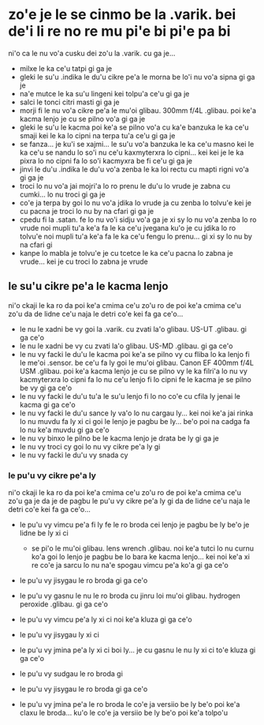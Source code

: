zo'e je le se cinmo be la .varik. bei de'i li re no re mu pi'e bi pi'e pa bi
============================================================================

ni'o ca le nu vo'a cusku dei zo'u la .varik. cu ga je...

* milxe le ka ce'u tatpi gi ga je
* gleki le su'u .indika le du'u cikre pe'a le morna be lo'i nu vo'a sipna gi ga je
* na'e mutce le ka su'u lingeni kei tolpu'a ce'u gi ga je
* salci le tonci citri masti gi ga je
* morji fi le nu vo'a cikre pe'a le mu'oi glibau. 300mm f/4L .glibau. poi ke'a kacma lenjo je cu se pilno vo'a gi ga je
* gleki le su'u le kacma poi ke'a se pilno vo'a cu ka'e banzuka le ka ce'u smaji kei le ka lo cipni na terpa tu'a ce'u gi ga je
* se fanza... je ku'i se xajmi... le su'u vo'a banzuka le ka ce'u masno kei le ka ce'u se nandu lo so'i nu ce'u kaxmyterxra lo cipni... kei kei je le ka pixra lo no cipni fa lo so'i kacmyxra be fi ce'u gi ga je
* jinvi le du'u .indika le du'u vo'a zenba le ka loi rectu cu mapti rigni vo'a gi ga je
* troci lo nu vo'a jai mojri'a lo ro prenu le du'u lo vrude je zabna cu cumki... lo nu troci gi ga je
* co'e ja terpa by goi lo nu vo'a jdika lo vrude ja cu zenba lo tolvu'e kei je cu pacna je troci lo nu by na cfari gi ga je
* cpedu fi la .satan. fe lo nu vo'i sidju vo'a ga je xi sy lo nu vo'a zenba lo ro vrude noi mupli tu'a ke'a fa le ka ce'u jvegana ku'o je cu jdika lo ro tolvu'e noi mupli tu'a ke'a fa le ka ce'u fengu lo prenu... gi xi sy lo nu by na cfari gi
* kanpe lo mabla je tolvu'e je cu tcetce le ka ce'u pacna lo zabna je vrude... kei je cu troci lo zabna je vrude

## le su'u cikre pe'a le kacma lenjo
ni'o ckaji le ka ro da poi ke'a cmima ce'u zo'u ro de poi ke'a cmima ce'u zo'u da de lidne ce'u naja le detri co'e kei fa ga ce'o...

* le nu le xadni be vy goi la .varik. cu zvati la'o glibau. US-UT .glibau. gi ga ce'o
* le nu le xadni be vy cu zvati la'o glibau. US-MD .glibau. gi ga ce'o
* le nu vy facki le du'u le kacma poi ke'a se pilno vy cu fliba lo ka lenjo fi le me'oi .sensor. be ce'u fa ly goi le mu'oi glibau. Canon EF 400mm f/4L USM .glibau. poi ke'a kacma lenjo je cu se pilno vy le ka filri'a lo nu vy kacmyterxra lo cipni fa lo nu ce'u lenjo fi lo cipni fe le kacma je se pilno be vy gi ga ce'o
* le nu vy facki le du'u tu'a le su'u lenjo fi lo no co'e cu cfila ly jenai le kacma gi ga ce'o
* le nu vy facki le du'u sance ly va'o lo nu cargau ly... kei noi ke'a jai rinka lo nu muvdu fa ly xi ci goi le lenjo je pagbu be ly... be'o poi na cadga fa lo nu ke'a muvdu gi ga ce'o
* le nu vy binxo le pilno be le kacma lenjo je drata be ly gi ga je
* le nu vy troci cy goi lo nu vy cikre pe'a ly gi
* le nu vy facki le du'u vy snada cy

### le pu'u vy cikre pe'a ly
ni'o ckaji le ka ro da poi ke'a cmima ce'u zo'u ro de poi ke'a cmima ce'u zo'u ga je da je de pagbu le pu'u vy cikre pe'a ly gi da de lidne ce'u naja le detri co'e kei fa ga ce'o...

* le pu'u vy vimcu pe'a fi ly fe le ro broda cei lenjo je pagbu be ly be'o je lidne be ly xi ci

  * se pi'o le mu'oi glibau. lens wrench .glibau. noi ke'a tutci lo nu curnu ko'a goi lo lenjo je pagbu be lo bara ke kacma lenjo... kei noi ke'a xi re co'e ja sarcu lo nu na'e spogau vimcu pe'a ko'a gi ga ce'o

* le pu'u vy jisygau le ro broda gi ga ce'o
* le pu'u vy gasnu le nu le ro broda cu jinru loi mu'oi glibau. hydrogen peroxide .glibau. gi ga ce'o
* le pu'u vy vimcu pe'a ly xi ci noi ke'a kluza gi ga ce'o
* le pu'u vy jisygau ly xi ci
* le pu'u vy jmina pe'a ly xi ci boi ly... je cu gasnu le nu ly xi ci to'e kluza gi ga ce'o
* le pu'u vy sudgau le ro broda gi
* le pu'u vy jisygau le ro broda gi ga ce'o
* le pu'u vy jmina pe'a le ro broda le co'e ja versiio be ly be'o poi ke'a claxu le broda... ku'o le co'e ja versiio be ly be'o poi ke'a tolpo'u
